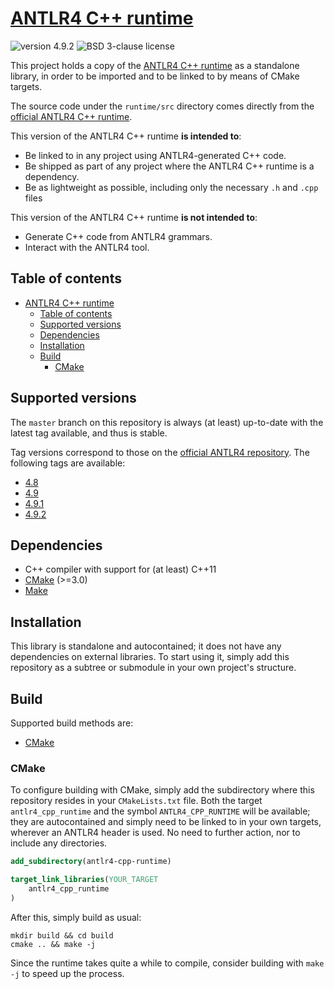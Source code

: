 # [ANTLR4 C++ runtime](https://github.com/adeharo9/antlr4-cpp-runtime)

![version 4.9.2](https://img.shields.io/badge/version-4.9.2-blue "version 4.9.2")
![BSD 3-clause license](https://img.shields.io/badge/license-BSD%203--clause-green "BSD 3-clause license")

This project holds a copy of the [ANTLR4 C++ runtime](https://github.com/antlr/antlr4/tree/4.9.2/runtime/Cpp) as a standalone library, in order to be imported and to be linked to by means of CMake targets.

The source code under the `runtime/src` directory comes directly from the [official ANTLR4 C++ runtime](https://github.com/antlr/antlr4/tree/4.9.2/runtime/Cpp).

This version of the ANTLR4 C++ runtime **is intended to**:

- Be linked to in any project using ANTLR4-generated C++ code.
- Be shipped as part of any project where the ANTLR4 C++ runtime is a dependency.
- Be as lightweight as possible, including only the necessary `.h` and `.cpp` files

This version of the ANTLR4 C++ runtime **is not intended to**:

- Generate C++ code from ANTLR4 grammars.
- Interact with the ANTLR4 tool.

## Table of contents

- [ANTLR4 C++ runtime](#antlr4-c-runtime)
  - [Table of contents](#table-of-contents)
  - [Supported versions](#supported-versions)
  - [Dependencies](#dependencies)
  - [Installation](#installation)
  - [Build](#build)
    - [CMake](#cmake)

## Supported versions

The `master` branch on this repository is always (at least) up-to-date with the latest tag available, and thus is stable.

Tag versions correspond to those on the [official ANTLR4 repository](https://github.com/antlr/antlr4). The following tags are available:

- [4.8](https://github.com/adeharo9/antlr4-cpp-runtime/tree/4.8)
- [4.9](https://github.com/adeharo9/antlr4-cpp-runtime/tree/4.9)
- [4.9.1](https://github.com/adeharo9/antlr4-cpp-runtime/tree/4.9.1)
- [4.9.2](https://github.com/lvoytek/antlr4-cpp-runtime/tree/4.9.2)

## Dependencies

- C++ compiler with support for (at least) C++11
- [CMake](https://cmake.org/) (>=3.0)
- [Make](https://www.gnu.org/software/make/)

## Installation

This library is standalone and autocontained; it does not have any dependencies on external libraries. To start using it, simply add this repository as a subtree or submodule in your own project's structure.

## Build

Supported build methods are:

- [CMake](#cmake)

### CMake

To configure building with CMake, simply add the subdirectory where this repository resides in your `CMakeLists.txt` file. Both the target `antlr4_cpp_runtime` and the symbol `ANTLR4_CPP_RUNTIME` will be available; they are autocontained and simply need to be linked to in your own targets, wherever an ANTLR4 header is used. No need to further action, nor to include any directories.

```cmake
add_subdirectory(antlr4-cpp-runtime)
```

```cmake
target_link_libraries(YOUR_TARGET
    antlr4_cpp_runtime
)
```

After this, simply build as usual:

```shell
mkdir build && cd build
cmake .. && make -j
```

Since the runtime takes quite a while to compile, consider building with `make -j` to speed up the process.
